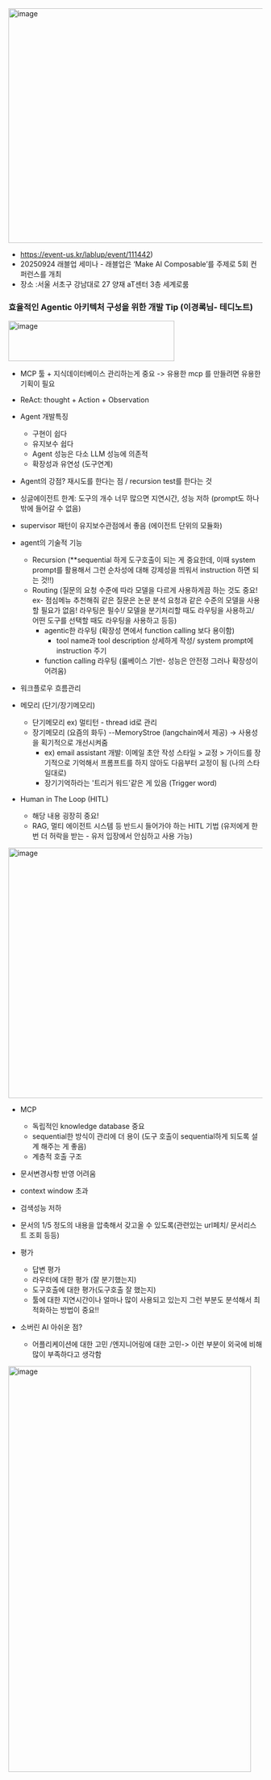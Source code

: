 <img width="818" height="465" alt="image" src="https://github.com/user-attachments/assets/7a461646-71e3-49f1-8945-25bf8090d712" />


- https://event-us.kr/lablup/event/111442)
- 20250924 래블업 세미나 - 래블업은 ‘Make AI Composable’를 주제로 5회 컨퍼런스를 개최
- 장소 :서울 서초구 강남대로 27 양재 aT센터 3층 세계로룸


### 효율적인 Agentic 아키텍처 구성을 위한 개발 Tip (이경록님- 테디노트)
<img width="329" height="80" alt="image" src="https://github.com/user-attachments/assets/8879b0e9-15c3-4b0f-b57e-1cc691a880f4" />


- MCP 툴 + 지식데이터베이스 관리하는게 중요
    -> 유용한 mcp 를 만들려면 유용한 기획이 필요
- ReAct: thought + Action + Observation

- Agent 개발특징
  - 구현이 쉽다
  - 유지보수 쉽다
  - Agent 성능은 다소 LLM 성능에 의존적
  - 확장성과 유연성 (도구연계)
  
- Agent의 강점? 재시도를 한다는 점 / recursion test를 한다는 것
- 싱글에이전트 한계: 도구의 개수 너무 많으면 지연시간, 성능 저하 (prompt도 하나 밖에 들어갈 수 없음)
- supervisor 패턴이 유지보수관점에서 좋음 (에이전트 단위의 모듈화)
 

- agent의 기술적 기능
   - Recursion (**sequential 하게 도구호출이 되는 게 중요한데, 이때 system prompt를 활용해서 그런 순차성에 대해 강제성을 띄워서 instruction 하면 되는 것!!) 
   - Routing (질문의 요청 수준에 따라 모델을 다르게 사용하게끔 하는 것도 중요! ex- 점심메뉴 추천해줘 같은 질문은 논문 분석 요청과 같은 수준의 모델을 사용할 필요가 없음! 라우팅은 필수!/ 모델을 분기처리할 때도 라우팅을 사용하고/ 어떤 도구를 선택할 때도 라우팅을 사용하고 등등) 
     - agentic한 라우팅 (확장성 면에서 function calling 보다 용이함)
       - tool name과 tool description 상세하게 작성/ system prompt에 instruction 주기
     - function calling 라우팅 (룰베이스 기반- 성능은 안전정 그러나 확장성이 어려움)
       
- 워크플로우 흐름관리
- 메모리 (단기/장기메모리)
  - 단기메모리 ex) 멀티턴 - thread id로 관리
  - 장기메모리 (요즘의 화두) --MemoryStroe (langchain에서 제공) -> 사용성을 획기적으로 개선시켜줌
    - ex) email assistant 개발: 이메일 초안 작성 스타일 > 교정 > 가이드를 장기적으로 기억해서 프롬프트를 하지 않아도 다음부터 교정이 됨 (나의 스타일대로)
    - 장기기억하라는 '트리거 워드'같은 게 있음 (Trigger word)
      
- Human in The Loop (HITL)
  - 해당 내용 굉장히 중요!
  - RAG, 멀티 에이전트 시스템 등 반드시 들어가야 하는 HITL 기법 (유저에게 한 번 더 허락을 받는 - 유저 입장에서 안심하고 사용 가능)
 <img width="1001" height="496" alt="image" src="https://github.com/user-attachments/assets/d6a365a2-797d-4be8-b9cf-411c1e8cd653" />
   
- MCP
  - 독립적인 knowledge database 중요
  - sequential한 방식이 관리에 더 용이 (도구 호출이 sequential하게 되도록 설계 해주는 게 좋음)
  - 계층적 호출 구조
  
- 문서변경사항 반영 어려움
- context window 초과
- 검색성능 저하
- 문서의 1/5 정도의 내용을 압축해서 갖고올 수 있도록(관련있는 url페치/ 문서리스트 조회 등등)

- 평가
  - 답변 평가
  - 라우터에 대한 평가 (잘 분기했는지)
  - 도구호출에 대한 평가(도구호출 잘 했는지)
  - 툴에 대한 지연시간이나 얼마나 많이 사용되고 있는지 그런 부분도 분석해서 최적화하는 방법이 중요!!

- 소버린 AI 아쉬운 점?
  - 어플리케이션에 대한 고민 /엔지니어링에 대한 고민-> 이런 부분이 외국에 비해 많이 부족하다고 생각함



<img width="481" height="804" alt="image" src="https://github.com/user-attachments/assets/806743f2-92ad-4433-8624-fbb3c72e6966" />
